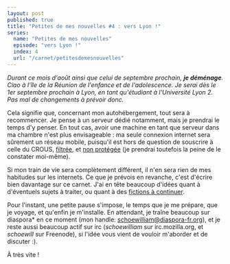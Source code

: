 ```yaml
---
layout: post
published: true
title: "Petites de mes nouvelles #4 : vers Lyon !"
series:
  name: "Petites de mes nouvelles"
  episode: "vers Lyon !"
  index: 4
  url: "/carnet/petitesdemesnouvelles"
---
```

*Durant ce mois d'août ainsi que celui de septembre prochain, **je déménage**. Ciao à l'île de la Réunion de l'enfance et de l'adolescence. Je serai dès le 1er septembre prochain à Lyon, en tant qu'étudiant à l'Université Lyon 2. Pas mal de changements à prévoir donc.*

Cela signifie que, concernant mon autohébergement, tout sera à recommencer. Je pense à un serveur dédié notamment, mais je prendrai le temps d'y penser. En tout cas, avoir une machine en tant que serveur dans ma chambre n'est plus envisageable : ma seule connexion internet sera sûrement un réseau mobile, puisqu'il est hors de question de souscrire à celle du CROUS, [filtrée](http://lagazette-blog.fr/informatique/monde-virtuel/la-liberte-du-net-dans-les-crous/), et [non protégée](http://fspot.org/blog/2011/12/12/le-crous-de-lyon-fai-ou-pas/) (je prendrai toutefois la peine de le constater moi-même).

Si mon train de vie sera complètement différent, il n'en sera rien de mes habitudes sur les internets. Ce que je prévois en revanche, c'est d'écrire bien davantage sur ce carnet. J'ai en tête beaucoup d'idées quant à d'éventuels sujets à traiter, ou quant à des [fictions à continuer](/carnet/aufilduretour).

Pour l'instant, une petite pause s'impose, le temps que je me prépare, que je voyage, et qu'enfin je m'installe. En attendant, je traîne beaucoup sur diaspora\* en ce moment (mon handle: [schoewilliam@diaspora-fr.org](https://diaspora-fr.org/people/85b5201467685b01)), et je reste aussi beaucoup actif sur irc (*schoewilliam* sur irc.mozilla.org, et *schoewill* sur Freenode), si l'idée vous vient de vouloir m'aborder et de discuter :).

À très vite !
